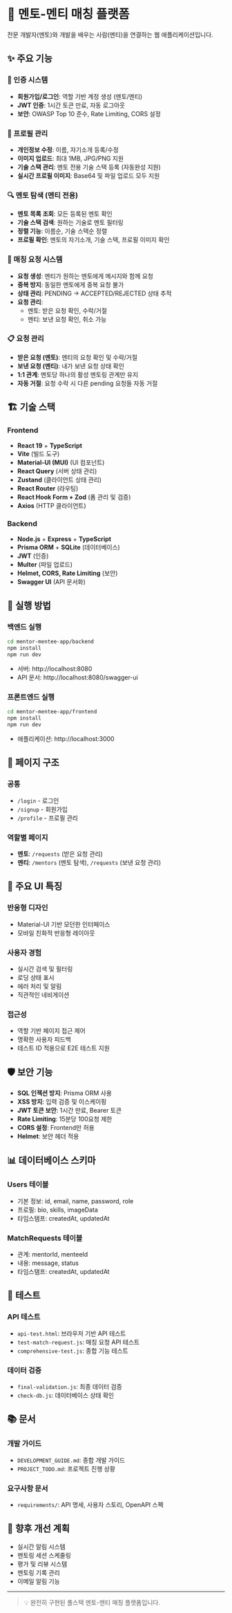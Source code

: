 # 🎯 멘토-멘티 매칭 플랫폼

전문 개발자(멘토)와 개발을 배우는 사람(멘티)을 연결하는 웹 애플리케이션입니다.

## ✨ 주요 기능

### 🔐 인증 시스템

- **회원가입/로그인**: 역할 기반 계정 생성 (멘토/멘티)
- **JWT 인증**: 1시간 토큰 만료, 자동 로그아웃
- **보안**: OWASP Top 10 준수, Rate Limiting, CORS 설정

### 👤 프로필 관리

- **개인정보 수정**: 이름, 자기소개 등록/수정
- **이미지 업로드**: 최대 1MB, JPG/PNG 지원
- **기술 스택 관리**: 멘토 전용 기술 스택 등록 (자동완성 지원)
- **실시간 프로필 이미지**: Base64 및 파일 업로드 모두 지원

### 🔍 멘토 탐색 (멘티 전용)

- **멘토 목록 조회**: 모든 등록된 멘토 확인
- **기술 스택 검색**: 원하는 기술로 멘토 필터링
- **정렬 기능**: 이름순, 기술 스택순 정렬
- **프로필 확인**: 멘토의 자기소개, 기술 스택, 프로필 이미지 확인

### 💌 매칭 요청 시스템

- **요청 생성**: 멘티가 원하는 멘토에게 메시지와 함께 요청
- **중복 방지**: 동일한 멘토에게 중복 요청 불가
- **상태 관리**: PENDING → ACCEPTED/REJECTED 상태 추적
- **요청 관리**:
  - 멘토: 받은 요청 확인, 수락/거절
  - 멘티: 보낸 요청 확인, 취소 가능

### 📋 요청 관리

- **받은 요청 (멘토)**: 멘티의 요청 확인 및 수락/거절
- **보낸 요청 (멘티)**: 내가 보낸 요청 상태 확인
- **1:1 관계**: 멘토당 하나의 활성 멘토링 관계만 유지
- **자동 거절**: 요청 수락 시 다른 pending 요청들 자동 거절

## 🏗️ 기술 스택

### Frontend

- **React 19** + **TypeScript**
- **Vite** (빌드 도구)
- **Material-UI (MUI)** (UI 컴포넌트)
- **React Query** (서버 상태 관리)
- **Zustand** (클라이언트 상태 관리)
- **React Router** (라우팅)
- **React Hook Form + Zod** (폼 관리 및 검증)
- **Axios** (HTTP 클라이언트)

### Backend

- **Node.js** + **Express** + **TypeScript**
- **Prisma ORM** + **SQLite** (데이터베이스)
- **JWT** (인증)
- **Multer** (파일 업로드)
- **Helmet, CORS, Rate Limiting** (보안)
- **Swagger UI** (API 문서화)

## 🚀 실행 방법

### 백엔드 실행

```bash
cd mentor-mentee-app/backend
npm install
npm run dev
```

- 서버: http://localhost:8080
- API 문서: http://localhost:8080/swagger-ui

### 프론트엔드 실행

```bash
cd mentor-mentee-app/frontend
npm install
npm run dev
```

- 애플리케이션: http://localhost:3000

## 📱 페이지 구조

### 공통

- `/login` - 로그인
- `/signup` - 회원가입
- `/profile` - 프로필 관리

### 역할별 페이지

- **멘토**: `/requests` (받은 요청 관리)
- **멘티**: `/mentors` (멘토 탐색), `/requests` (보낸 요청 관리)

## 🎨 주요 UI 특징

### 반응형 디자인

- Material-UI 기반 모던한 인터페이스
- 모바일 친화적 반응형 레이아웃

### 사용자 경험

- 실시간 검색 및 필터링
- 로딩 상태 표시
- 에러 처리 및 알림
- 직관적인 네비게이션

### 접근성

- 역할 기반 페이지 접근 제어
- 명확한 사용자 피드백
- 테스트 ID 적용으로 E2E 테스트 지원

## 🛡️ 보안 기능

- **SQL 인젝션 방지**: Prisma ORM 사용
- **XSS 방지**: 입력 검증 및 이스케이핑
- **JWT 토큰 보안**: 1시간 만료, Bearer 토큰
- **Rate Limiting**: 15분당 100요청 제한
- **CORS 설정**: Frontend만 허용
- **Helmet**: 보안 헤더 적용

## 📊 데이터베이스 스키마

### Users 테이블

- 기본 정보: id, email, name, password, role
- 프로필: bio, skills, imageData
- 타임스탬프: createdAt, updatedAt

### MatchRequests 테이블

- 관계: mentorId, menteeId
- 내용: message, status
- 타임스탬프: createdAt, updatedAt

## 🧪 테스트

### API 테스트

- `api-test.html`: 브라우저 기반 API 테스트
- `test-match-request.js`: 매칭 요청 API 테스트
- `comprehensive-test.js`: 종합 기능 테스트

### 데이터 검증

- `final-validation.js`: 최종 데이터 검증
- `check-db.js`: 데이터베이스 상태 확인

## 📚 문서

### 개발 가이드

- `DEVELOPMENT_GUIDE.md`: 종합 개발 가이드
- `PROJECT_TODO.md`: 프로젝트 진행 상황

### 요구사항 문서

- `requirements/`: API 명세, 사용자 스토리, OpenAPI 스펙

## 🎯 향후 개선 계획

- 실시간 알림 시스템
- 멘토링 세션 스케줄링
- 평가 및 리뷰 시스템
- 멘토링 기록 관리
- 이메일 알림 기능

---

> 💡 완전히 구현된 풀스택 멘토-멘티 매칭 플랫폼입니다.
